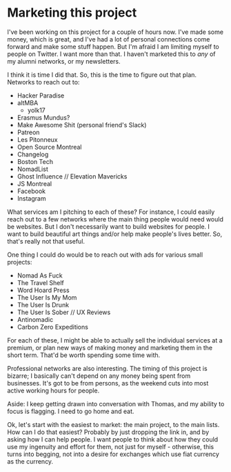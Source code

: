 # Marketing this project

I've been working on this project for a couple of hours now. I've made some money, which is great, and I've had a lot of personal connections come forward and make some stuff happen. But I'm afraid I am limiting myself to people on Twitter. I want more than that. I haven't marketed this to _any_ of my alumni networks, or my newsletters.

I think it is time I did that. So, this is the time to figure out that plan. Networks to reach out to:

- Hacker Paradise
- altMBA
  - yolk17
- Erasmus Mundus?
- Make Awesome Shit (personal friend's Slack)
- Patreon
- Les Pitonneux
- Open Source Montreal
- Changelog
- Boston Tech
- NomadList
- Ghost Influence // Elevation Mavericks
- JS Montreal
- Facebook
- Instagram

What services am I pitching to each of these? For instance, I could easily reach out to a few networks where the main thing people would need would be websites. But I don't necessarily want to build websites for people. I want to build beautiful art things and/or help make people's lives better. So, that's really not that useful.

One thing I could do would be to reach out with ads for various small projects:

- Nomad As Fuck
- The Travel Shelf
- Word Hoard Press
- The User Is My Mom
- The User Is Drunk
- The User Is Sober // UX Reviews
- Antinomadic
- Carbon Zero Expeditions

For each of these, I might be able to actually sell the individual services at a premium, or plan new ways of making money and marketing them in the short term. That'd be worth spending some time with.

Professional networks are also interesting. The timing of this project is bizarre; I basically can't depend on any money being spent from businesses. It's got to be from persons, as the weekend cuts into most active working hours for people.

Aside: I keep getting drawn into conversation with Thomas, and my ability to focus is flagging. I need to go home and eat.

Ok, let's start with the easiest to market: the main project, to the main lists. How can I do that easiest? Probably by just dropping the link in, and by asking how I can help people. I want people to think about how they could use my ingenuity and effort for them, not just for myself - otherwise, this turns into begging, not into a desire for exchanges which use fiat currency as the currency.
